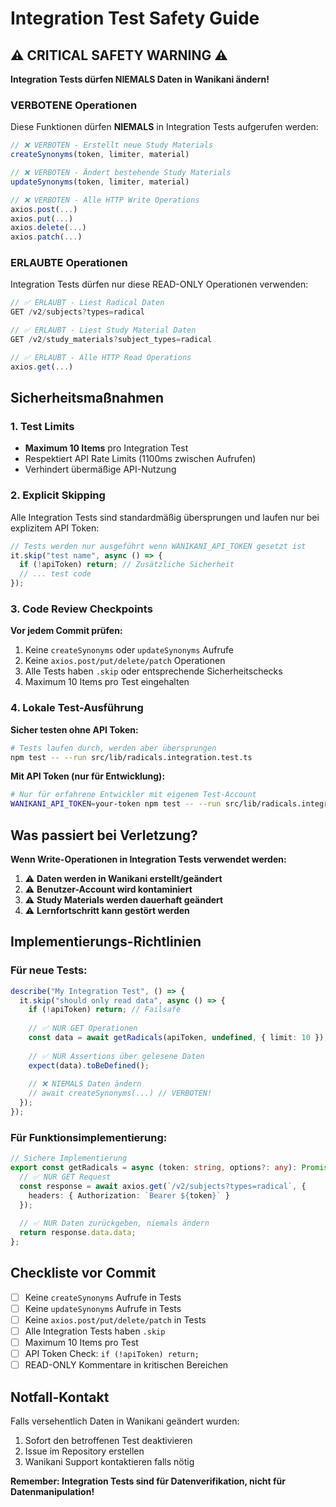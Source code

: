 # Integration Test Safety Guide

## ⚠️ CRITICAL SAFETY WARNING ⚠️

**Integration Tests dürfen NIEMALS Daten in Wanikani ändern!**

### VERBOTENE Operationen

Diese Funktionen dürfen **NIEMALS** in Integration Tests aufgerufen werden:

```typescript
// ❌ VERBOTEN - Erstellt neue Study Materials
createSynonyms(token, limiter, material)

// ❌ VERBOTEN - Ändert bestehende Study Materials  
updateSynonyms(token, limiter, material)

// ❌ VERBOTEN - Alle HTTP Write Operations
axios.post(...)
axios.put(...)
axios.delete(...)
axios.patch(...)
```

### ERLAUBTE Operationen

Integration Tests dürfen nur diese READ-ONLY Operationen verwenden:

```typescript
// ✅ ERLAUBT - Liest Radical Daten
GET /v2/subjects?types=radical

// ✅ ERLAUBT - Liest Study Material Daten
GET /v2/study_materials?subject_types=radical

// ✅ ERLAUBT - Alle HTTP Read Operations
axios.get(...)
```

## Sicherheitsmaßnahmen

### 1. Test Limits
- **Maximum 10 Items** pro Integration Test
- Respektiert API Rate Limits (1100ms zwischen Aufrufen)
- Verhindert übermäßige API-Nutzung

### 2. Explicit Skipping
Alle Integration Tests sind standardmäßig übersprungen und laufen nur bei explizitem API Token:

```typescript
// Tests werden nur ausgeführt wenn WANIKANI_API_TOKEN gesetzt ist
it.skip("test name", async () => {
  if (!apiToken) return; // Zusätzliche Sicherheit
  // ... test code
});
```

### 3. Code Review Checkpoints

**Vor jedem Commit prüfen:**

1. Keine `createSynonyms` oder `updateSynonyms` Aufrufe
2. Keine `axios.post/put/delete/patch` Operationen
3. Alle Tests haben `.skip` oder entsprechende Sicherheitschecks
4. Maximum 10 Items pro Test eingehalten

### 4. Lokale Test-Ausführung

**Sicher testen ohne API Token:**
```bash
# Tests laufen durch, werden aber übersprungen
npm test -- --run src/lib/radicals.integration.test.ts
```

**Mit API Token (nur für Entwicklung):**
```bash
# Nur für erfahrene Entwickler mit eigenem Test-Account
WANIKANI_API_TOKEN=your-token npm test -- --run src/lib/radicals.integration.test.ts
```

## Was passiert bei Verletzung?

**Wenn Write-Operationen in Integration Tests verwendet werden:**

1. ⚠️ **Daten werden in Wanikani erstellt/geändert**
2. ⚠️ **Benutzer-Account wird kontaminiert**
3. ⚠️ **Study Materials werden dauerhaft geändert**
4. ⚠️ **Lernfortschritt kann gestört werden**

## Implementierungs-Richtlinien

### Für neue Tests:

```typescript
describe("My Integration Test", () => {
  it.skip("should only read data", async () => {
    if (!apiToken) return; // Failsafe
    
    // ✅ NUR GET Operationen
    const data = await getRadicals(apiToken, undefined, { limit: 10 });
    
    // ✅ NUR Assertions über gelesene Daten
    expect(data).toBeDefined();
    
    // ❌ NIEMALS Daten ändern
    // await createSynonyms(...) // VERBOTEN!
  });
});
```

### Für Funktionsimplementierung:

```typescript
// Sichere Implementierung
export const getRadicals = async (token: string, options?: any): Promise<WKRadical[]> => {
  // ✅ NUR GET Request
  const response = await axios.get(`/v2/subjects?types=radical`, {
    headers: { Authorization: `Bearer ${token}` }
  });
  
  // ✅ NUR Daten zurückgeben, niemals ändern
  return response.data.data;
};
```

## Checkliste vor Commit

- [ ] Keine `createSynonyms` Aufrufe in Tests
- [ ] Keine `updateSynonyms` Aufrufe in Tests  
- [ ] Keine `axios.post/put/delete/patch` in Tests
- [ ] Alle Integration Tests haben `.skip`
- [ ] Maximum 10 Items pro Test
- [ ] API Token Check: `if (!apiToken) return;`
- [ ] READ-ONLY Kommentare in kritischen Bereichen

## Notfall-Kontakt

Falls versehentlich Daten in Wanikani geändert wurden:
1. Sofort den betroffenen Test deaktivieren
2. Issue im Repository erstellen
3. Wanikani Support kontaktieren falls nötig

**Remember: Integration Tests sind für Datenverifikation, nicht für Datenmanipulation!**
